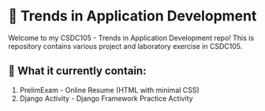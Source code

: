 # 🚀 Trends in Application Development
Welcome to my CSDC105 - Trends in Application Development repo! This is repository contains various project and laboratory exercise in CSDC105.  

## 📁 What it currently contain:
1. PrelimExam - Online Resume (HTML with minimal CSS)
2. Django Activity - Django Framework Practice Activity
